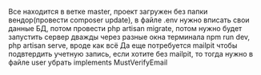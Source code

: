 Все находится в ветке master, проект загружен без папки вендор(провести composer update), в файле .env нужно вписать свои данные БД, потом провести php artisan migrate, потом нужно будет запустить сервер дважды через разные окна терминала npm run dev, php artisan serve, вроде как всё
Да еще потребуется mailpit чтобы подвтердить учетную запись, если хотите без mailpit, то тогда нужно  в файле user убрать implements MustVerifyEmail
